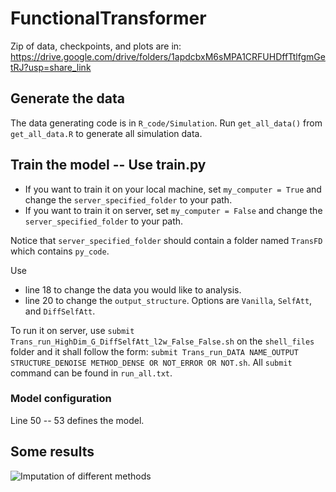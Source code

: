 # FunctionalTransformer

Zip of data, checkpoints, and plots are in: https://drive.google.com/drive/folders/1apdcbxM6sMPA1CRFUHDffTtlfgmGetRJ?usp=share_link

## Generate the data
The data generating code is in `R_code/Simulation`. Run `get_all_data()` from `get_all_data.R` to generate all simulation data.

## Train the model -- Use train.py
* If you want to train it on your local machine, set `my_computer = True` and change the `server_specified_folder` to your path. 
* If you want to train it on server, set `my_computer = False` and change the `server_specified_folder` to your path. 

Notice that `server_specified_folder` should contain a folder named `TransFD` which contains `py_code`.

Use 
* line 18 to change the data you would like to analysis. 
* line 20 to change the `output_structure`. Options are `Vanilla`, `SelfAtt`, and `DiffSelfAtt`.

To run it on server, use `submit Trans_run_HighDim_G_DiffSelfAtt_l2w_False_False.sh` on the `shell_files` folder and it shall follow the form: `submit Trans_run_DATA NAME_OUTPUT STRUCTURE_DENOISE METHOD_DENSE OR NOT_ERROR OR NOT.sh`. All `submit` command can be found in `run_all.txt`.

### Model configuration
Line 50 -- 53 defines the model.

## Some results
![Imputation of different methods](https://github.com/eric40065/FunctionalTransformer/blob/main/Rplot.png)
